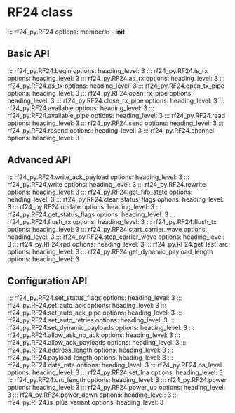 # RF24 class

<!-- markdownlint-disable MD041 MD025 -->

::: rf24_py.RF24
    options:
        members:
            - __init__

## Basic API

::: rf24_py.RF24.begin
    options:
        heading_level: 3
::: rf24_py.RF24.is_rx
    options:
        heading_level: 3
::: rf24_py.RF24.as_rx
    options:
        heading_level: 3
::: rf24_py.RF24.as_tx
    options:
        heading_level: 3
::: rf24_py.RF24.open_tx_pipe
    options:
        heading_level: 3
::: rf24_py.RF24.open_rx_pipe
    options:
        heading_level: 3
::: rf24_py.RF24.close_rx_pipe
    options:
        heading_level: 3
::: rf24_py.RF24.available
    options:
        heading_level: 3
::: rf24_py.RF24.available_pipe
    options:
        heading_level: 3
::: rf24_py.RF24.read
    options:
        heading_level: 3
::: rf24_py.RF24.send
    options:
        heading_level: 3
::: rf24_py.RF24.resend
    options:
        heading_level: 3
::: rf24_py.RF24.channel
    options:
        heading_level: 3

## Advanced API

::: rf24_py.RF24.write_ack_payload
    options:
        heading_level: 3
::: rf24_py.RF24.write
    options:
        heading_level: 3
::: rf24_py.RF24.rewrite
    options:
        heading_level: 3
::: rf24_py.RF24.get_fifo_state
    options:
        heading_level: 3
::: rf24_py.RF24.clear_status_flags
    options:
        heading_level: 3
::: rf24_py.RF24.update
    options:
        heading_level: 3
::: rf24_py.RF24.get_status_flags
    options:
        heading_level: 3
::: rf24_py.RF24.flush_rx
    options:
        heading_level: 3
::: rf24_py.RF24.flush_tx
    options:
        heading_level: 3
::: rf24_py.RF24.start_carrier_wave
    options:
        heading_level: 3
::: rf24_py.RF24.stop_carrier_wave
    options:
        heading_level: 3
::: rf24_py.RF24.rpd
    options:
        heading_level: 3
::: rf24_py.RF24.get_last_arc
    options:
        heading_level: 3
::: rf24_py.RF24.get_dynamic_payload_length
    options:
        heading_level: 3

## Configuration API

::: rf24_py.RF24.set_status_flags
    options:
        heading_level: 3
::: rf24_py.RF24.set_auto_ack
    options:
        heading_level: 3
::: rf24_py.RF24.set_auto_ack_pipe
    options:
        heading_level: 3
::: rf24_py.RF24.set_auto_retries
    options:
        heading_level: 3
::: rf24_py.RF24.set_dynamic_payloads
    options:
        heading_level: 3
::: rf24_py.RF24.allow_ask_no_ack
    options:
        heading_level: 3
::: rf24_py.RF24.allow_ack_payloads
    options:
        heading_level: 3
::: rf24_py.RF24.address_length
    options:
        heading_level: 3
::: rf24_py.RF24.payload_length
    options:
        heading_level: 3
::: rf24_py.RF24.data_rate
    options:
        heading_level: 3
::: rf24_py.RF24.pa_level
    options:
        heading_level: 3
::: rf24_py.RF24.set_lna
    options:
        heading_level: 3
::: rf24_py.RF24.crc_length
    options:
        heading_level: 3
::: rf24_py.RF24.power
    options:
        heading_level: 3
::: rf24_py.RF24.power_up
    options:
        heading_level: 3
::: rf24_py.RF24.power_down
    options:
        heading_level: 3
::: rf24_py.RF24.is_plus_variant
    options:
        heading_level: 3
